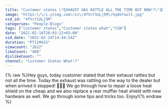 ```yaml
---
title: "Customer states \"EXHAUST HAS RATTLE ALL THE TIME BUT NOW!?\"😡🤬🤣🤣"
image: "https:\/\/i.ytimg.com\/vi\/4fVcY1ULj5M\/hqdefault.jpg"
vid_id: "4fVcY1ULj5M"
categories: "People-Blogs"
tags: ["customer states","Customer states what","CSW"]
date: "2022-02-14T20:03:22+03:00"
vid_date: "2022-02-14T14:44:54Z"
duration: "PT11M41S"
viewcount: "2622"
likeCount: "480"
dislikeCount: ""
channel: "Customer States What!?"
---
```

{% raw %}Hey guys, today customer stated that their exhaust rattles but not all the time. Today the exhaust was rattling on the way to the dealer but when arrived it stopped! 🤣🤣🤣 We go through how to repair a loose heat shield on the cheap and we also replace a rear muffler heat shield with new hardware as well. We go through some tips and tricks too. Enjoy!{% endraw %}

